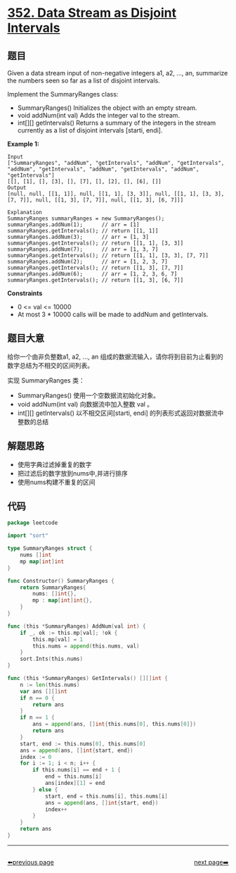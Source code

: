 # [352. Data Stream as Disjoint Intervals](https://leetcode.com/problems/data-stream-as-disjoint-intervals/)


## 题目

Given a data stream input of non-negative integers a1, a2, ..., an, summarize the numbers seen so far as a list of disjoint intervals.

Implement the SummaryRanges class:

   - SummaryRanges() Initializes the object with an empty stream.
   - void addNum(int val) Adds the integer val to the stream. 
   - int[][] getIntervals() Returns a summary of the integers in the stream currently as a list of disjoint intervals [starti, endi].

**Example 1:**

    Input
    ["SummaryRanges", "addNum", "getIntervals", "addNum", "getIntervals", "addNum", "getIntervals", "addNum", "getIntervals", "addNum", "getIntervals"]
    [[], [1], [], [3], [], [7], [], [2], [], [6], []]
    Output
    [null, null, [[1, 1]], null, [[1, 1], [3, 3]], null, [[1, 1], [3, 3], [7, 7]], null, [[1, 3], [7, 7]], null, [[1, 3], [6, 7]]]

    Explanation
    SummaryRanges summaryRanges = new SummaryRanges();
    summaryRanges.addNum(1);      // arr = [1]
    summaryRanges.getIntervals(); // return [[1, 1]]
    summaryRanges.addNum(3);      // arr = [1, 3]
    summaryRanges.getIntervals(); // return [[1, 1], [3, 3]]
    summaryRanges.addNum(7);      // arr = [1, 3, 7]
    summaryRanges.getIntervals(); // return [[1, 1], [3, 3], [7, 7]]
    summaryRanges.addNum(2);      // arr = [1, 2, 3, 7]
    summaryRanges.getIntervals(); // return [[1, 3], [7, 7]]
    summaryRanges.addNum(6);      // arr = [1, 2, 3, 6, 7]
    summaryRanges.getIntervals(); // return [[1, 3], [6, 7]]

**Constraints**

   - 0 <= val <= 10000
   - At most 3 * 10000 calls will be made to addNum and getIntervals.

## 题目大意

给你一个由非负整数a1, a2, ..., an 组成的数据流输入，请你将到目前为止看到的数字总结为不相交的区间列表。

实现 SummaryRanges 类：

   - SummaryRanges() 使用一个空数据流初始化对象。
   - void addNum(int val) 向数据流中加入整数 val 。
   - int[][] getIntervals() 以不相交区间[starti, endi] 的列表形式返回对数据流中整数的总结

## 解题思路

- 使用字典过滤掉重复的数字
- 把过滤后的数字放到nums中,并进行排序 
- 使用nums构建不重复的区间

## 代码

```go
package leetcode

import "sort"

type SummaryRanges struct {
	nums []int
	mp map[int]int
}

func Constructor() SummaryRanges {
	return SummaryRanges{
		nums: []int{},
		mp : map[int]int{},
	}
}

func (this *SummaryRanges) AddNum(val int) {
	if _, ok := this.mp[val]; !ok {
		this.mp[val] = 1
		this.nums = append(this.nums, val)
	}
	sort.Ints(this.nums)
}

func (this *SummaryRanges) GetIntervals() [][]int {
	n := len(this.nums)
	var ans [][]int
	if n == 0 {
		return ans
	}
	if n == 1 {
		ans = append(ans, []int{this.nums[0], this.nums[0]})
		return ans
	}
	start, end := this.nums[0], this.nums[0]
	ans = append(ans, []int{start, end})
	index := 0
	for i := 1; i < n; i++ {
		if this.nums[i] == end + 1 {
			end = this.nums[i]
			ans[index][1] = end
		} else {
			start, end = this.nums[i], this.nums[i]
			ans = append(ans, []int{start, end})
			index++
		}
	}
	return ans
}
```



----------------------------------------------
<div style="display: flex;justify-content: space-between;align-items: center;">
<p><a href="https://books.halfrost.com/leetcode/ChapterFour/0300~0399/0350.Intersection-of-Two-Arrays-II/">⬅️previous page</a></p>
<p><a href="https://books.halfrost.com/leetcode/ChapterFour/0300~0399/0354.Russian-Doll-Envelopes/">next page➡️</a></p>
</div>
